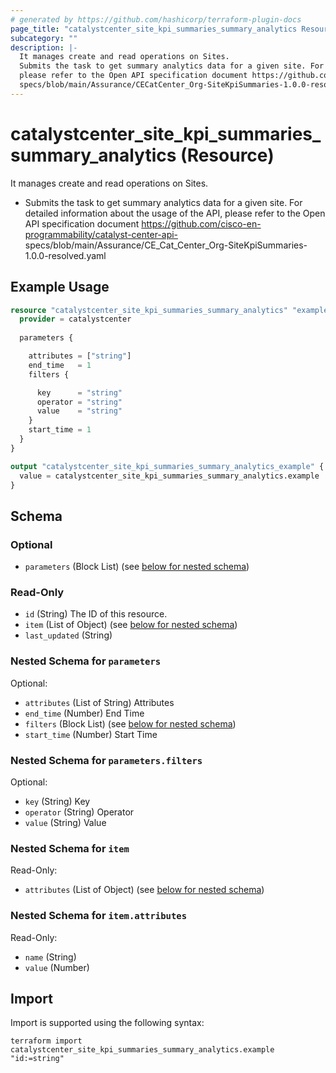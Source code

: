 ```yaml
---
# generated by https://github.com/hashicorp/terraform-plugin-docs
page_title: "catalystcenter_site_kpi_summaries_summary_analytics Resource - terraform-provider-catalystcenter"
subcategory: ""
description: |-
  It manages create and read operations on Sites.
  Submits the task to get summary analytics data for a given site. For detailed information about the usage of the API,
  please refer to the Open API specification document https://github.com/cisco-en-programmability/catalyst-center-api-
  specs/blob/main/Assurance/CECatCenter_Org-SiteKpiSummaries-1.0.0-resolved.yaml
---
```


# catalystcenter_site_kpi_summaries_summary_analytics (Resource)

It manages create and read operations on Sites.

- Submits the task to get summary analytics data for a given site. For detailed information about the usage of the API,
please refer to the Open API specification document https://github.com/cisco-en-programmability/catalyst-center-api-
specs/blob/main/Assurance/CE_Cat_Center_Org-SiteKpiSummaries-1.0.0-resolved.yaml

## Example Usage

```terraform
resource "catalystcenter_site_kpi_summaries_summary_analytics" "example" {
  provider = catalystcenter
 
  parameters {

    attributes = ["string"]
    end_time   = 1
    filters {

      key      = "string"
      operator = "string"
      value    = "string"
    }
    start_time = 1
  }
}

output "catalystcenter_site_kpi_summaries_summary_analytics_example" {
  value = catalystcenter_site_kpi_summaries_summary_analytics.example
}
```

<!-- schema generated by tfplugindocs -->
## Schema

### Optional

- `parameters` (Block List) (see [below for nested schema](#nestedblock--parameters))

### Read-Only

- `id` (String) The ID of this resource.
- `item` (List of Object) (see [below for nested schema](#nestedatt--item))
- `last_updated` (String)

<a id="nestedblock--parameters"></a>
### Nested Schema for `parameters`

Optional:

- `attributes` (List of String) Attributes
- `end_time` (Number) End Time
- `filters` (Block List) (see [below for nested schema](#nestedblock--parameters--filters))
- `start_time` (Number) Start Time

<a id="nestedblock--parameters--filters"></a>
### Nested Schema for `parameters.filters`

Optional:

- `key` (String) Key
- `operator` (String) Operator
- `value` (String) Value



<a id="nestedatt--item"></a>
### Nested Schema for `item`

Read-Only:

- `attributes` (List of Object) (see [below for nested schema](#nestedobjatt--item--attributes))

<a id="nestedobjatt--item--attributes"></a>
### Nested Schema for `item.attributes`

Read-Only:

- `name` (String)
- `value` (Number)

## Import

Import is supported using the following syntax:

```shell
terraform import catalystcenter_site_kpi_summaries_summary_analytics.example "id:=string"
```
